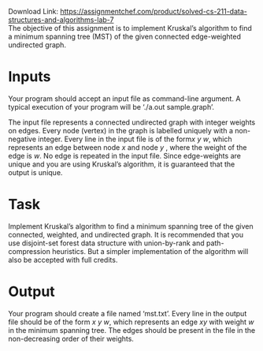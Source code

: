 Download Link: https://assignmentchef.com/product/solved-cs-211-data-structures-and-algorithms-lab-7
<br>
The objective of this assignment is to implement Kruskal’s algorithm to find a minimum spanning tree (MST) of the given connected edge-weighted undirected graph.




<h1>Inputs</h1>




Your program should accept an input file as command-line argument. A typical execution of your program will be ‘./a.out sample.graph’.




The input file represents a connected undirected graph with integer weights on edges. Every node (vertex) in the graph is labelled uniquely with a non-negative integer. Every line in the input file is of the form ​<em>x y w</em>​, which represents an edge between node <em>x</em>​ and node <em>y</em>​ ​, where the weight of the edge is ​<em>w</em>​. No edge is repeated in the input file. Since edge-weights are unique and you are using Kruskal’s algorithm, it is guaranteed that the output is unique.




<h1>Task</h1>

<strong> </strong>

Implement Kruskal’s algorithm to find a minimum spanning tree of the given connected, weighted, and undirected graph. It is recommended that you use disjoint-set forest data structure with union-by-rank and path-compression heuristics. But a simpler implementation of the algorithm will also be accepted with full credits.




<h1>Output</h1>




Your program should create a file named ‘mst.txt’. Every line in the output file should be of the form ​<em>x y w</em>​, which represents an edge ​<em>xy</em> with weight ​<em>w</em> in the minimum spanning tree. The edges should be present in the file in the non-decreasing order of their weights.